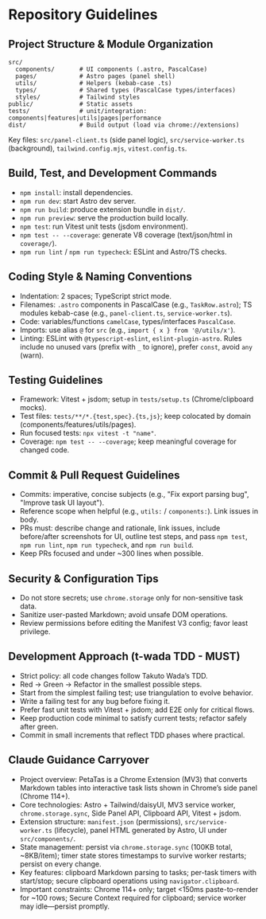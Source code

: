 # Repository Guidelines

## Project Structure & Module Organization
```
src/
  components/       # UI components (.astro, PascalCase)
  pages/            # Astro pages (panel shell)
  utils/            # Helpers (kebab-case .ts)
  types/            # Shared types (PascalCase types/interfaces)
  styles/           # Tailwind styles
public/             # Static assets
tests/              # unit/integration: components|features|utils|pages|performance
dist/               # Build output (load via chrome://extensions)
```
Key files: `src/panel-client.ts` (side panel logic), `src/service-worker.ts` (background), `tailwind.config.mjs`, `vitest.config.ts`.

## Build, Test, and Development Commands
- `npm install`: install dependencies.
- `npm run dev`: start Astro dev server.
- `npm run build`: produce extension bundle in `dist/`.
- `npm run preview`: serve the production build locally.
- `npm test`: run Vitest unit tests (jsdom environment).
- `npm test -- --coverage`: generate V8 coverage (text/json/html in `coverage/`).
- `npm run lint` / `npm run typecheck`: ESLint and Astro/TS checks.

## Coding Style & Naming Conventions
- Indentation: 2 spaces; TypeScript strict mode.
- Filenames: `.astro` components in PascalCase (e.g., `TaskRow.astro`); TS modules kebab-case (e.g., `panel-client.ts`, `service-worker.ts`).
- Code: variables/functions `camelCase`, types/interfaces `PascalCase`.
- Imports: use alias `@` for `src` (e.g., `import { x } from '@/utils/x'`).
- Linting: ESLint with `@typescript-eslint`, `eslint-plugin-astro`. Rules include no unused vars (prefix with `_` to ignore), prefer `const`, avoid `any` (warn).

## Testing Guidelines
- Framework: Vitest + jsdom; setup in `tests/setup.ts` (Chrome/clipboard mocks).
- Test files: `tests/**/*.{test,spec}.{ts,js}`; keep colocated by domain (components/features/utils/pages).
- Run focused tests: `npx vitest -t "name"`.
- Coverage: `npm test -- --coverage`; keep meaningful coverage for changed code.

## Commit & Pull Request Guidelines
- Commits: imperative, concise subjects (e.g., "Fix export parsing bug", "Improve task UI layout").
- Reference scope when helpful (e.g., `utils:` / `components:`). Link issues in body.
- PRs must: describe change and rationale, link issues, include before/after screenshots for UI, outline test steps, and pass `npm test`, `npm run lint`, `npm run typecheck`, and `npm run build`.
- Keep PRs focused and under ~300 lines when possible.

## Security & Configuration Tips
- Do not store secrets; use `chrome.storage` only for non-sensitive task data.
- Sanitize user-pasted Markdown; avoid unsafe DOM operations.
- Review permissions before editing the Manifest V3 config; favor least privilege.

## Development Approach (t-wada TDD - MUST)
- Strict policy: all code changes follow Takuto Wada’s TDD.
- Red → Green → Refactor in the smallest possible steps.
- Start from the simplest failing test; use triangulation to evolve behavior.
- Write a failing test for any bug before fixing it.
- Prefer fast unit tests with Vitest + jsdom; add E2E only for critical flows.
- Keep production code minimal to satisfy current tests; refactor safely after green.
- Commit in small increments that reflect TDD phases where practical.

## Claude Guidance Carryover
- Project overview: PetaTas is a Chrome Extension (MV3) that converts Markdown tables into interactive task lists shown in Chrome’s side panel (Chrome 114+).
- Core technologies: Astro + Tailwind/daisyUI, MV3 service worker, `chrome.storage.sync`, Side Panel API, Clipboard API, Vitest + jsdom.
- Extension structure: `manifest.json` (permissions), `src/service-worker.ts` (lifecycle), panel HTML generated by Astro, UI under `src/components/`.
- State management: persist via `chrome.storage.sync` (100KB total, ~8KB/item); timer state stores timestamps to survive worker restarts; persist on every change.
- Key features: clipboard Markdown parsing to tasks; per-task timers with start/stop; secure clipboard operations using `navigator.clipboard`.
- Important constraints: Chrome 114+ only; target <150ms paste-to-render for ~100 rows; Secure Context required for clipboard; service worker may idle—persist promptly.
